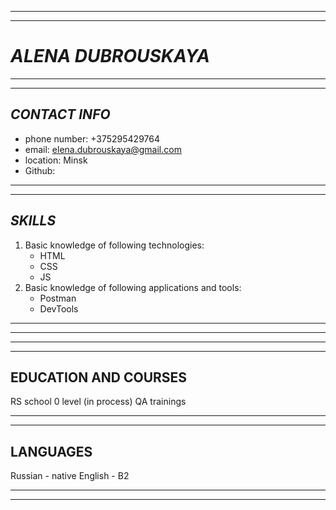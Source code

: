 **********
**********

# ***ALENA DUBROUSKAYA***

**********
**********

## ***CONTACT INFO***

* phone number: +375295429764
* email: elena.dubrouskaya@gmail.com
* location: Minsk
* Github: 

***********
***********

## ***SKILLS***

1. Basic knowledge of following technologies:
   * HTML
   * CSS
   * JS
2. Basic knowledge of following applications and tools:
   * Postman
   * DevTools

***********
***********

***********
***********

## EDUCATION AND COURSES

RS school 0 level (in process)
QA trainings

***********
***********

## LANGUAGES

Russian - native 
English - B2 

***********
***********